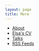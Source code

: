 ```yaml
---
layout: page
title: More
---
```


- [About](/blorg/about)
- [Elsa's CV](/cv)
- [Talks](/talks/)
- [RSS Feeds](/blorg/feeds/)
